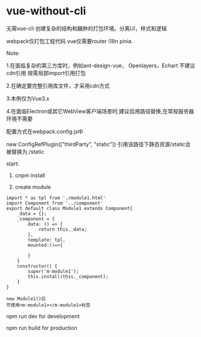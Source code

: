 # vue-without-cli
无需vue-cli 创建复杂的结构和臃肿的打包环境。分离UI，样式和逻辑

webpack仅打包工程代码 vue仅需要router i18n pinia.

Note:

1.在面临复杂的第三方库时，例如ant-design-vue， Openlayers，Echart 不建议cdn引用 按需局部import引用打包

2.在确定要完整引用库文件，才采用cdn方式

3.本例仅为Vue3.x

4.在面临Electron或其它WebView客户端场景时,建议启用路径替换,在常规服务器环境不需要

配置方式在webpack.config.js中

new ConfigRefPlugin(["thirdParty", "static"]) 引用该路径下静态资源/static会被替换为./static


start:

1. cnpm install

2. create module


```
import * as tpl from './module1.html'
import Component from '../component'
export default class Module1 extends Component{
    _data = {};
    _component = {
        data: () => {
            return this._data;
        },
        template: tpl,
        mounted:()=>{
           
        }
    }
    constructor() {
        super('m-module1');
        this.install(this._component);
    }
}

new Module1()后
可使用<m-module1></m-module1>标签
```
npm run dev for development

npm run build for production
